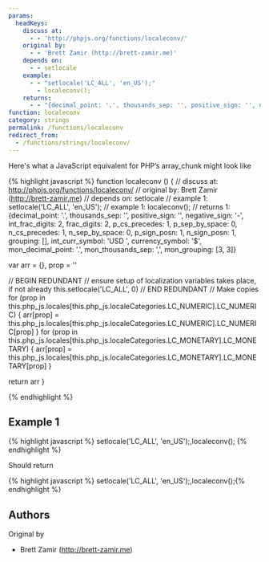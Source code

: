 ```yaml
---
params:
  headKeys:
    discuss at:
      - - 'http://phpjs.org/functions/localeconv/'
    original by:
      - - 'Brett Zamir (http://brett-zamir.me)'
    depends on:
      - - setlocale
    example:
      - - "setlocale('LC_ALL', 'en_US');"
        - localeconv();
    returns:
      - - "{decimal_point: '.', thousands_sep: '', positive_sign: '', negative_sign: '-', int_frac_digits: 2, frac_digits: 2, p_cs_precedes: 1, p_sep_by_space: 0, n_cs_precedes: 1, n_sep_by_space: 0, p_sign_posn: 1, n_sign_posn: 1, grouping: [], int_curr_symbol: 'USD ', currency_symbol: '$', mon_decimal_point: '.', mon_thousands_sep: ',', mon_grouping: [3, 3]}"
function: localeconv
category: strings
permalink: /functions/localeconv
redirect_from:
  - /functions/strings/localeconv/
---
```


<!-- WARNING! This file is auto generated by `npm run web:inject`, do not edit by hand -->

Here's what a JavaScript equivalent for PHP’s array_chunk might look like

{% highlight javascript %}
function localeconv () {
  //  discuss at: http://phpjs.org/functions/localeconv/
  // original by: Brett Zamir (http://brett-zamir.me)
  //  depends on: setlocale
  //   example 1: setlocale('LC_ALL', 'en_US');
  //   example 1: localeconv();
  //   returns 1: {decimal_point: '.', thousands_sep: '', positive_sign: '', negative_sign: '-', int_frac_digits: 2, frac_digits: 2, p_cs_precedes: 1, p_sep_by_space: 0, n_cs_precedes: 1, n_sep_by_space: 0, p_sign_posn: 1, n_sign_posn: 1, grouping: [], int_curr_symbol: 'USD ', currency_symbol: '$', mon_decimal_point: '.', mon_thousands_sep: ',', mon_grouping: [3, 3]}

  var arr = {},
    prop = ''

  // BEGIN REDUNDANT
  // ensure setup of localization variables takes place, if not already
  this.setlocale('LC_ALL', 0)
  // END REDUNDANT
  // Make copies
  for (prop in this.php_js.locales[this.php_js.localeCategories.LC_NUMERIC].LC_NUMERIC) {
    arr[prop] = this.php_js.locales[this.php_js.localeCategories.LC_NUMERIC].LC_NUMERIC[prop]
  }
  for (prop in this.php_js.locales[this.php_js.localeCategories.LC_MONETARY].LC_MONETARY) {
    arr[prop] = this.php_js.locales[this.php_js.localeCategories.LC_MONETARY].LC_MONETARY[prop]
  }

  return arr
}

{% endhighlight %}

## Example 1

{% highlight javascript %}
setlocale('LC_ALL', 'en_US');,localeconv();
{% endhighlight %}

Should return

{% highlight javascript %}
setlocale('LC_ALL', 'en_US');,localeconv();{% endhighlight %}


## Authors


Original by

- Brett Zamir (http://brett-zamir.me)

